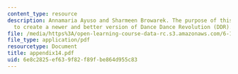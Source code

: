 ```yaml
---
content_type: resource
description: Annamaria Ayuso and Sharmeen Browarek. The purpose of this project is
  to create a newer and better version of Dance Dance Revolution (DDR).
file: /media/https%3A/open-learning-course-data-rc.s3.amazonaws.com/6-111-introductory-digital-systems-laboratory-spring-2006/6e8c2825ef639f82f89fbe864d955c83_appendix14.pdf
file_type: application/pdf
resourcetype: Document
title: appendix14.pdf
uid: 6e8c2825-ef63-9f82-f89f-be864d955c83
---
```


